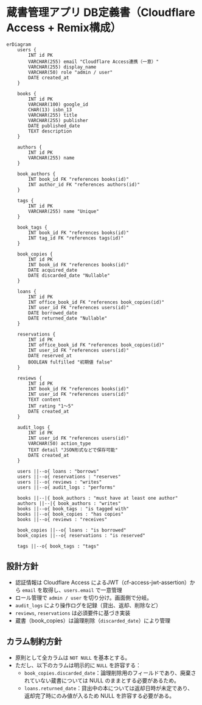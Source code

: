 # 蔵書管理アプリ DB定義書（Cloudflare Access + Remix構成）

```mermaid
erDiagram
    users {
        INT id PK
        VARCHAR(255) email "Cloudflare Access連携（一意）"
        VARCHAR(255) display_name
        VARCHAR(50) role "admin / user"
        DATE created_at
    }

    books {
        INT id PK
        VARCHAR(100) google_id
        CHAR(13) isbn_13
        VARCHAR(255) title
        VARCHAR(255) publisher
        DATE published_date
        TEXT description
    }

    authors {
        INT id PK
        VARCHAR(255) name
    }

    book_authors {
        INT book_id FK "references books(id)"
        INT author_id FK "references authors(id)"
    }

    tags {
        INT id PK
        VARCHAR(255) name "Unique"
    }

    book_tags {
        INT book_id FK "references books(id)"
        INT tag_id FK "references tags(id)"
    }

    book_copies {
        INT id PK
        INT book_id FK "references books(id)"
        DATE acquired_date
        DATE discarded_date "Nullable"
    }

    loans {
        INT id PK
        INT office_book_id FK "references book_copies(id)"
        INT user_id FK "references users(id)"
        DATE borrowed_date
        DATE returned_date "Nullable"
    }

    reservations {
        INT id PK
        INT office_book_id FK "references book_copies(id)"
        INT user_id FK "references users(id)"
        DATE reserved_at
        BOOLEAN fulfilled "初期値 false"
    }

    reviews {
        INT id PK
        INT book_id FK "references books(id)"
        INT user_id FK "references users(id)"
        TEXT content
        INT rating "1〜5"
        DATE created_at
    }

    audit_logs {
        INT id PK
        INT user_id FK "references users(id)"
        VARCHAR(50) action_type
        TEXT detail "JSON形式などで保存可能"
        DATE created_at
    }

    users ||--o{ loans : "borrows"
    users ||--o{ reservations : "reserves"
    users ||--o{ reviews : "writes"
    users ||--o{ audit_logs : "performs"

    books ||--|{ book_authors : "must have at least one author"
    authors ||--|{ book_authors : "writes"
    books ||--o{ book_tags : "is tagged with"
    books ||--o{ book_copies : "has copies"
    books ||--o{ reviews : "receives"

    book_copies ||--o{ loans : "is borrowed"
    book_copies ||--o{ reservations : "is reserved"

    tags ||--o{ book_tags : "tags"
```

## 設計方針
- 認証情報は Cloudflare Access によるJWT（cf-access-jwt-assertion）から `email` を取得し、`users.email` で一意管理
- ロール管理で `admin / user` を切り分け。画面側で分岐。
- `audit_logs` により操作ログを記録（貸出、返却、削除など）
- `reviews`, `reservations` は必須要件に基づき実装
- 蔵書（book_copies）は論理削除（`discarded_date`）により管理

## カラム制約方針

- 原則として全カラムは `NOT NULL` を基本とする。
- ただし、以下のカラムは明示的に `NULL` を許容する：
  - `book_copies.discarded_date`：論理削除用のフィールドであり、廃棄されていない蔵書については NULL のままとする必要があるため。
  - `loans.returned_date`：貸出中の本については返却日時が未定であり、返却完了時にのみ値が入るため NULL を許容する必要がある。
